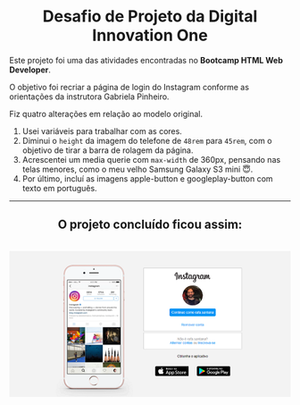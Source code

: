 <h1 style="text-align:center;">Desafio de Projeto da Digital Innovation One</h1>

<p>Este projeto foi uma das atividades encontradas no <strong>Bootcamp HTML Web Developer</strong>.</p>

<p>O objetivo foi recriar a página de login do Instagram conforme as orientações da instrutora Gabriela Pinheiro.</p>

<p>Fiz quatro alterações em relação ao modelo original.</p>

<ol>
  <li>Usei variáveis para trabalhar com as cores.</li>
  <li>Diminui o <code>height</code> da imagem do telefone de <code>48rem</code> para <code>45rem</code>, com o objetivo de tirar a barra de rolagem da página.</li>
  <li>Acrescentei um media querie com <code>max-width</code> de 360px, pensando nas telas menores, como o meu velho Samsung Galaxy S3 mini &#x1F607.</li>
  <li>Por último, incluí as imagens apple-button e googleplay-button com texto em português.</li>
</ol> 

<hr>

<h2 style="text-align:center;">O projeto concluído ficou assim:</h2>

<br>

<img src="imagens/captura-de-tela.png" alt="Captura de Tela do projeto concluído" width="1000">
